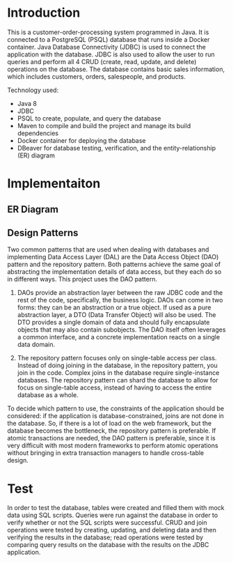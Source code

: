 # Introduction
This is a customer-order-processing system programmed in Java. It is connected to a PostgreSQL (PSQL) database that runs inside a Docker container. Java Database Connectivity (JDBC) is used to connect the application with the database. JDBC is also used to allow the user to run queries and perform all 4 CRUD (create, read, update, and delete) operations on the database. The database contains basic sales information, which includes customers, orders, salespeople, and products. 

Technology used:
- Java 8
- JDBC
- PSQL to create, populate, and query the database
- Maven to compile and build the project and manage its build dependencies
- Docker container for deploying the database
- DBeaver for database testing, verification, and the entity-relationship (ER) diagram

# Implementaiton
## ER Diagram


## Design Patterns
Two common patterns that are used when dealing with databases and implementing Data Access Layer (DAL) are the Data Access Object (DAO) pattern and the repository pattern. Both patterns achieve the same goal of abstracting the implementation details of data access, but they each do so in different ways. This project uses the DAO pattern.

1. DAOs provide an abstraction layer between the raw JDBC code and the rest of the code, specifically, the business logic. DAOs can come in two forms: they can be an abstraction or a true object. If used as a pure abstraction layer, a DTO (Data Transfer Object) will also be used. The DTO provides a single domain of data and should fully encapsulate objects that may also contain subobjects. The DAO itself often leverages a common interface, and a concrete implementation reacts on a single data domain.
 
2. The repository pattern focuses only on single-table access per class. Instead of doing joining in the database, in the repository pattern, you join in the code. Complex joins in the database require single-instance databases. The repository pattern can shard the database to allow for focus on single-table access, instead of having to access the entire database as a whole.

To decide which pattern to use, the constraints of the application should be considered: if the application is database-constrained, joins are not done in the database. So, if there is a lot of load on the web framework, but the database becomes the bottleneck, the repository pattern is preferable. If atomic transactions are needed, the DAO pattern is preferable, since it is very difficult with most modern frameworks to perform atomic operations without bringing in extra transaction managers to handle cross-table design.

# Test
In order to test the database, tables were created and filled them with mock data using SQL scripts. Queries were run against the database in order to verify whether or not the SQL scripts were successful. CRUD and join operations were tested by creating, updating, and deleting data and then verifying the results in the database; read operations were tested by comparing query results on the database with the results on the JDBC application.
